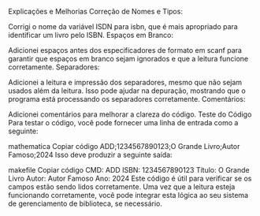 Explicações e Melhorias
Correção de Nomes e Tipos:

Corrigi o nome da variável ISDN para isbn, que é mais apropriado para identificar um livro pelo ISBN.
Espaços em Branco:

Adicionei espaços antes dos especificadores de formato em scanf para garantir que espaços em branco sejam ignorados e que a leitura funcione corretamente.
Separadores:

Adicionei a leitura e impressão dos separadores, mesmo que não sejam usados além da leitura. Isso pode ajudar na depuração, mostrando que o programa está processando os separadores corretamente.
Comentários:

Adicionei comentários para melhorar a clareza do código.
Teste do Código
Para testar o código, você pode fornecer uma linha de entrada como a seguinte:

mathematica
Copiar código
ADD;1234567890123;O Grande Livro;Autor Famoso;2024
Isso deve produzir a seguinte saída:

makefile
Copiar código
CMD: ADD
ISBN: 1234567890123
Título: O Grande Livro
Autor: Autor Famoso
Ano: 2024
Este código é útil para verificar se os campos estão sendo lidos corretamente. Uma vez que a leitura esteja funcionando corretamente, você pode integrar esta lógica ao seu sistema de gerenciamento de biblioteca, se necessário.